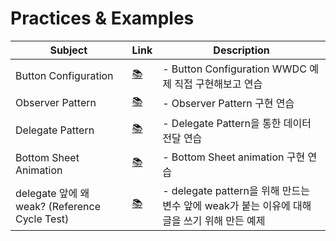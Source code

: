 # Practices & Examples 
|  Subject                     | Link                                                         | Description                                                  |
| ------------------------ | ------------------------------------------------------------ | ------------------------------------------------------------ |
| Button Configuration | [📚](https://github.com/ffalswo2/BasicExample/tree/main/ButtonConfigEx) | - Button Configuration WWDC 예제 직접 구현해보고 연습<br /> |
| Observer Pattern | [📚](https://github.com/ffalswo2/BasicExample/tree/main/ObserverPattern.playground) | - Observer Pattern 구현 연습<br /> |
| Delegate Pattern | [📚](https://github.com/ffalswo2/BasicExample/tree/main/PreSeminar-2/PreSeminar-2/Delegate) | - Delegate Pattern을 통한 데이터 전달 연습 <br /> |
| Bottom Sheet Animation | [📚](https://github.com/ffalswo2/BasicExample/tree/main/PreSeminar-2/PreSeminar-2/BottomSheet) | - Bottom Sheet animation 구현 연습 <br /> |
| delegate 앞에 왜 weak? (Reference Cycle Test) | [📚](https://github.com/ffalswo2/BasicExample/tree/main/weakEx) | - delegate pattern을 위해 만드는 변수 앞에 weak가 붙는 이유에 대해 글을 쓰기 위해 만든 예제  <br /> |

